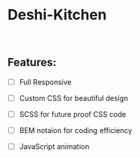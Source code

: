 # Deshi-Kitchen

<br/>

## Features:
- [ ] Full Responsive
- [ ] Custom CSS for beautiful design
- [ ] SCSS for future proof CSS code
- [ ] BEM notaion for coding efficiency
- [ ] JavaScript animation





